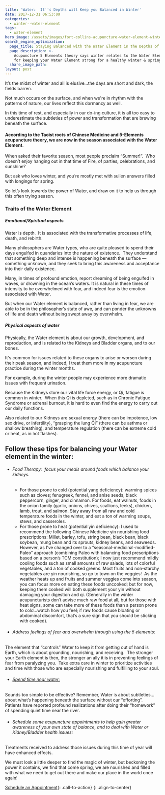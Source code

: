 ```yaml
---
title: 'Water:  It''s Depths will Keep you Balanced in Winter'
date: 2017-12-31 06:53:00
categories:
  - winter--water-element
tags:
  - water-element
hero_image: /assets/images/fort-collins-acupuncture-water-element-winter.jpg
search_engine_optimization:
  page_title: Staying Balanced with the Water Element in the Depths of Winter
  page_description: >-
    Acupuncture 5 Elements theory says winter relates to the Water Element. Tips
    for keeping your Water Element strong for a healthy winter & spring ahead.
  share_image_path:
layout: post
---
```


It’s the midst of winter and all is elusive…the days are short and dark, the fields barren. 

Not much occurs on the surface, and when we're in rhythm with the patterns of nature, our lives reflect this dormancy as well. 

In this time of rest, and especially in our do-ing culture, it is all too easy to underestimate the subtleties of power and transformation that are brewing beneath the surface.

#### According to the Taoist roots of Chinese Medicine and 5-Elements acupuncture theory, we are now in the season associated with the Water Element.

When asked their favorite season, most people proclaim “Summer!”.  Who doesn’t enjoy hanging out in that time of Fire, of parties, celebrations, and sunshine? 

But ask who loves winter, and you’re mostly met with sullen answers filled with longings for spring. 

So let’s look towards the power of Water, and draw on it to help us through this often trying season.

### Traits of the Water Element

##### Emotional/Spiritual aspects

Water is depth.  It is associated with the transformative processes of life, death, and rebirth. 

Many philosophers are Water types, who are quite pleased to spend their days engulfed in quandaries into the nature of existence.  They understand that something deep and intense is happening beneath the surface — something unknown, and they seek to bring this awareness and acceptance into their daily existence. 

Many, in times of profound emotion, report dreaming of being engulfed in waves, or drowning in the ocean’s waters. It is natural in these times of intensity to be overwhelmed with fear, and indeed fear is the emotion associated with Water. 

But when our Water element is balanced, rather than living in fear, we are able to be in the philosopher’s state of awe, and can ponder the unknowns of life and death without being swept away by overwhelm.

##### Physical aspects of water

Physically, the Water element is about our growth, development, and reproduction, and is related to the Kidneys and Bladder organs, and to our bones. 

It's common for issues related to these organs to arise or worsen during their peak season, and indeed, I treat them more in my acupuncture practice during the winter months. 

For example, during the winter people may experience more dramatic issues with frequent urination. 

Because the Kidneys store our vital life force energy, or Qi, fatigue is common in winter.  When this Qi is depleted, such as in Chronic Fatigue Syndrome or adrenal burnout, it is hard to even find the energy to carry out our daily functions. 

Also related to our Kidneys are sexual energy (there can be impotence, low sex drive, or infertility), “grasping the lung Qi” (there can be asthma or shallow breathing), and temperature regulation (there can be extreme cold or heat, as in hot flashes).

## Follow these tips for balancing your Water element in the winter:

* ###### Food Therapy:  focus your meals around foods which balance your kidneys.
  * For those prone to cold (potential yang deficiency): warming spices such as cloves; fenugreek, fennel, and anise seeds, black peppercorn, ginger, and cinnamon. For foods, eat walnuts, foods in the onion family (garlic, onions, chives, scallions, leeks), chicken, lamb, trout, and salmon. Stay away from all raw and cold temperature foods in the winter, and eat a ton of warming soups, stews, and casseroles.
  * For those prone to heat (potential yin deficiency): I used to recommend the following Chinese Medicine yin nourishing food prescriptions: Millet, barley, tofu, string bean, black bean, black soybean, mung bean and its sprouts, kidney beans, and seaweeds.  However, as I’ve changed over to a “seasonal-medicinal-modified-Paleo” approach (combining Paleo with balancing food prescriptions based on a person’s TCM constitution); I now just recommend mildly cooling foods such as small amounts of raw salads, lots of colorful vegetables, and a ton of cooked greens. Most fruits and non-starchy vegetables are yin nourishing, so go to town on the veggies!  As the weather heats up and fruits and summer veggies come into season, you can focus more on eating these foods uncooked; but for now, keeping them cooked will both supplement your yin without damaging your digestion and qi. (Generally in the winter acupuncturists don’t advise much raw food at all, but for those with heat signs, some can take more of these foods than a person prone to cold…watch how you feel; if raw foods cause bloating or abdominal discomfort, that’s a sure sign that you should be sticking with cooked).
* ###### Address feelings of fear and overwhelm through using the 5 elements:

The element that “controls” Water to keep it from getting out of hand is Earth, which is about grounding, nourishing, and receiving.  The stronger your Earth element is then, the stronger an ally it is in preventing feelings of fear from paralyzing you.  Take extra care in winter to prioritize activities and time with those who are especially nourishing and fulfilling to your soul.

* ###### [Spend time near water:](http://www.wisdomwaysacupuncture.com/2010/12/07/spend-time-near-water-to-keep-yourself-balanced-during-dry-winters/)

Sounds too simple to be effective? Remember, Water is about subtleties…about what’s happening beneath the surface without our “efforting”. Patients have reported profound realizations after doing their “homework” of spending quiet time near the river.

* ###### Schedule some acupuncture appointments to help gain greater awareness of your own state of balance, and to deal with Water or Kidney/Bladder health issues:

Treatments received to address those issues during this time of year will have enhanced effects.

We must look a little deeper to find the magic of winter, but beckoning the power it contains, we find that come spring, we are nourished and filled with what we need to get out there and make our place in the world once again!

[Schedule an Appointment](/make-an-appointment/){: .call-to-action}
{: .align-to-center}